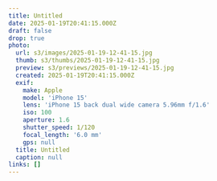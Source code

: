 ```yaml
---
title: Untitled
date: 2025-01-19T20:41:15.000Z
draft: false
drop: true
photo:
  url: s3/images/2025-01-19-12-41-15.jpg
  thumb: s3/thumbs/2025-01-19-12-41-15.jpg
  preview: s3/previews/2025-01-19-12-41-15.jpg
  created: 2025-01-19T20:41:15.000Z
  exif:
    make: Apple
    model: 'iPhone 15'
    lens: 'iPhone 15 back dual wide camera 5.96mm f/1.6'
    iso: 100
    aperture: 1.6
    shutter_speed: 1/120
    focal_length: '6.0 mm'
    gps: null
  title: Untitled
  caption: null
links: []
---
```


